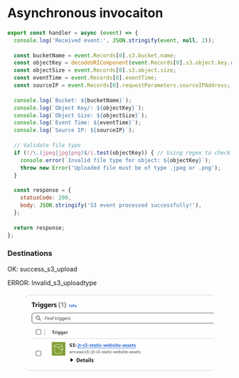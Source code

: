 # Asynchronous invocaiton

```javascript
export const handler = async (event) => {
  console.log('Received event:', JSON.stringify(event, null, 2));

  const bucketName = event.Records[0].s3.bucket.name;
  const objectKey = decodeURIComponent(event.Records[0].s3.object.key.replace(/\+/g, ' ')); // Decoding URL-encoded key
  const objectSize = event.Records[0].s3.object.size;
  const eventTime = event.Records[0].eventTime;
  const sourceIP = event.Records[0].requestParameters.sourceIPAddress;

  console.log(`Bucket: ${bucketName}`);
  console.log(`Object Key/: ${objectKey}`);
  console.log(`Object Size: ${objectSize}`);
  console.log(`Event Time: ${eventTime}`);
  console.log(`Source IP: ${sourceIP}`);

  // Validate file type
  if (!/\.(jpeg|jpg|png)$/i.test(objectKey)) { // Using regex to check file extension
    console.error(`Invalid file type for object: ${objectKey}`);
    throw new Error('Uploaded file must be of type .jpeg or .png');
  }

  const response = {
    statusCode: 200,
    body: JSON.stringify('S3 event processed successfully!'),
  };

  return response;
};

```

### Destinations

OK: success\_s3\_upload

ERROR: Invalid\_s3\_uploadtype

<figure><img src="../../../.gitbook/assets/Screenshot 2024-11-22 at 21.46.33.png" alt=""><figcaption></figcaption></figure>



